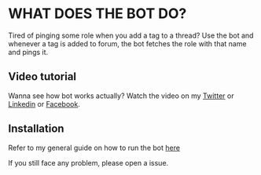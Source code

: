 # WHAT DOES THE BOT DO?

Tired of pinging some role when you add a tag to a thread? Use the bot and whenever a tag is added to forum, the bot fetches the role with that name and pings it.

## Video tutorial

Wanna see how bot works actually? Watch the video on my [Twitter]() or [Linkedin]() or [Facebook]().

## Installation

Refer to my general guide on how to run the bot [here](https://github.com/bilal-the-dev/How-to-run-my-discord-bots)

If you still face any problem, please open a issue.
